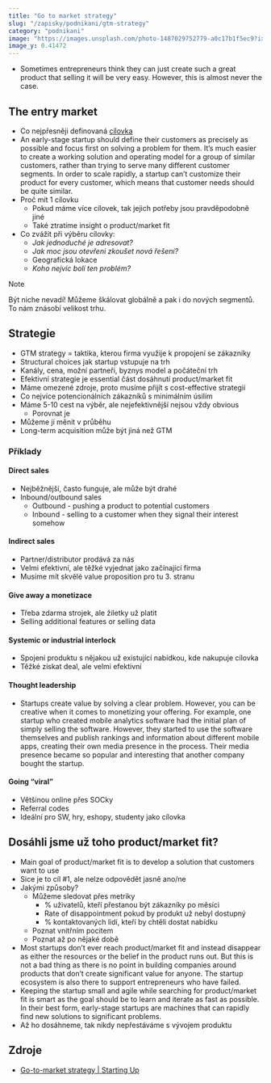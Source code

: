 ```yaml
---
title: "Go to market strategy"
slug: "/zapisky/podnikani/gtm-strategy"
category: "podnikani"
image: "https://images.unsplash.com/photo-1487029752779-a0c17b1f5ec9?ixlib=rb-1.2.1&ixid=MnwxMjA3fDB8MHxwaG90by1wYWdlfHx8fGVufDB8fHx8&auto=format&fit=crop&w=1170&q=80"
image_y: 0.41472
---
```


- Sometimes entrepreneurs think they can just create such a great product that selling it will be very easy. However, this is almost never the case.

## The entry market
- Co nejpřesněji definovaná [cílovka](2%20Cílovky%20a%20persony%20zákazníků.md)
- An early-stage startup should define their customers as precisely as possible and focus first on solving a problem for them. It’s much easier to create a working solution and operating model for a group of similar customers, rather than trying to serve many different customer segments. In order to scale rapidly, a startup can’t customize their product for every customer, which means that customer needs should be quite similar.
- Proč mít 1 cílovku
	- Pokud máme více cílovek, tak jejich potřeby jsou pravděpodobně jiné
	- Také ztratíme insight o product/market fit
- Co zvážit při výběru cílovky:
	- *Jak jednoduché je adresovat?*
	- *Jak moc jsou otevřeni zkoušet nová řešení?*
	- Geografická lokace
	- *Koho nejvíc bolí ten problém?*


> [!NOTE]
> Být niche nevadí! Můžeme škálovat globálně a pak i do nových segmentů. To nám znásobí velikost trhu.

## Strategie
- GTM strategy = taktika, kterou firma využije k propojení se zákazníky
- Structural choices jak startup vstupuje na trh
- Kanály, cena, možní partneři, byznys model a počáteční trh
- Efektivní strategie je essential část dosáhnutí product/market fit
- Máme omezené zdroje, proto musíme přijít s cost-effective strategií
- Co nejvíce potencionálních zákazníků s minimálním úsilím
- Máme 5-10 cest na výběr, ale nejefektivnější nejsou vždy obvious
	- Porovnat je
- Můžeme ji měnit v průběhu
- Long-term acquisition může být jiná než GTM

### Příklady
#### Direct sales
- Nejběžnější, často funguje, ale může být drahé
- Inbound/outbound sales
	- Outbound - pushing a product to potential customers
	- Inbound - selling to a customer when they signal their interest somehow

#### Indirect sales
- Partner/distributor prodává za nás
- Velmi efektivní, ale těžké vyjednat jako začínající firma
- Musíme mít skvělé value proposition pro tu 3. stranu

#### Give away a monetizace
- Třeba zdarma strojek, ale žiletky už platit
- Selling additional features or selling data

#### Systemic or industrial interlock
- Spojení produktu s nějakou už existující nabídkou, kde nakupuje cílovka
- Těžké získat deal, ale velmi efektivní

#### Thought leadership
- Startups create value by solving a clear problem. However, you can be creative when it comes to monetizing your offering. For example, one startup who created mobile analytics software had the initial plan of simply selling the software. However, they started to use the software themselves and publish rankings and information about different mobile apps, creating their own media presence in the process. Their media presence became so popular and interesting that another company bought the startup.

#### Going “viral”
- Většinou online přes SOCky
- Referral codes
- Ideální pro SW, hry, eshopy, studenty jako cílovka

## Dosáhli jsme už toho product/market fit?
- Main goal of product/market fit is to develop a solution that customers want to use
- Sice je to cíl #1, ale nelze odpovědět jasně ano/ne
- Jakými způsoby?
	- Můžeme sledovat přes metriky
		- % uživatelů, kteří přestanou být zákazníky po měsíci
		- Rate of disappointment pokud by produkt už nebyl dostupný
		- % kontaktovaných lidí, kteří by chtěli dostat nabídku
	- Poznat vnitřním pocitem
	- Poznat až po nějaké době
- Most startups don’t ever reach product/market fit and instead disappear as either the resources or the belief in the product runs out. But this is not a bad thing as there is no point in building companies around products that don’t create significant value for anyone. The startup ecosystem is also there to support entrepreneurs who have failed.
- Keeping the startup small and agile while searching for product/market fit is smart as the goal should be to learn and iterate as fast as possible. In their best form, early-stage startups are machines that can rapidly find new solutions to significant problems.
- Až ho dosáhneme, tak nikdy nepřestáváme s vývojem produktu

## Zdroje
- [Go-to-market strategy | Starting Up](https://courses.minnalearn.com/en/courses/startingup/p-m-f/go-to-market-strategy/)